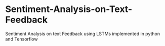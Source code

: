# Sentiment-Analysis-on-Text-Feedback
Sentiment Analysis on text Feedback using LSTMs implemented in python and Tensorflow
